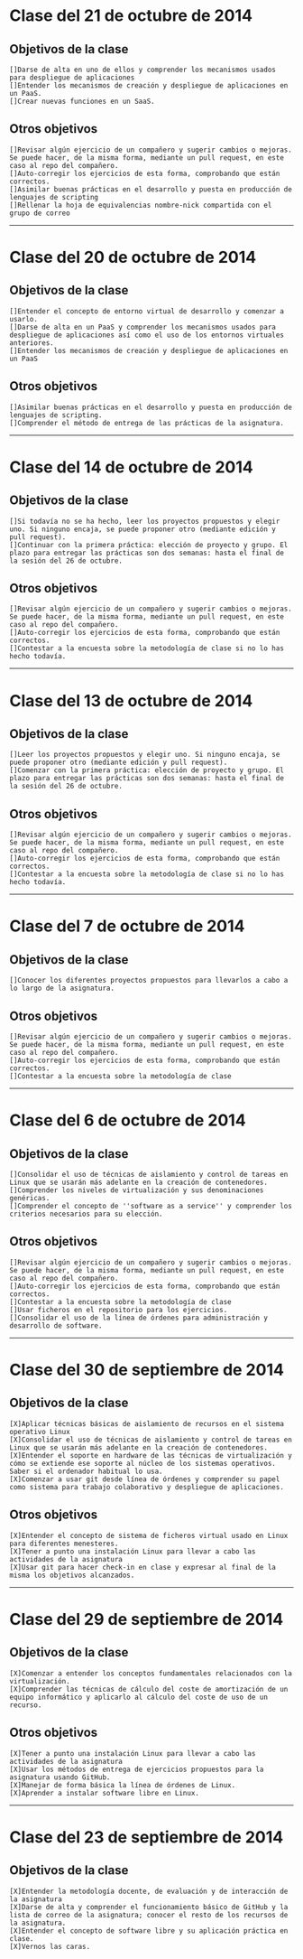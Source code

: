 # Clase del 21 de octubre de 2014

## Objetivos de la clase
    []Darse de alta en uno de ellos y comprender los mecanismos usados para despliegue de aplicaciones
    []Entender los mecanismos de creación y despliegue de aplicaciones en un PaaS.
    []Crear nuevas funciones en un SaaS.

## Otros objetivos
    []Revisar algún ejercicio de un compañero y sugerir cambios o mejoras. Se puede hacer, de la misma forma, mediante un pull request, en este caso al repo del compañero.
    []Auto-corregir los ejercicios de esta forma, comprobando que están correctos.
    []Asimilar buenas prácticas en el desarrollo y puesta en producción de lenguajes de scripting
    []Rellenar la hoja de equivalencias nombre-nick compartida con el grupo de correo

<hr />

# Clase del 20 de octubre de 2014

## Objetivos de la clase
    []Entender el concepto de entorno virtual de desarrollo y comenzar a usarlo.
    []Darse de alta en un PaaS y comprender los mecanismos usados para despliegue de aplicaciones así como el uso de los entornos virtuales anteriores.
    []Entender los mecanismos de creación y despliegue de aplicaciones en un PaaS

## Otros objetivos
    []Asimilar buenas prácticas en el desarrollo y puesta en producción de lenguajes de scripting.
    []Comprender el método de entrega de las prácticas de la asignatura.

<hr />

# Clase del 14 de octubre de 2014

## Objetivos de la clase
    []Si todavía no se ha hecho, leer los proyectos propuestos y elegir uno. Si ninguno encaja, se puede proponer otro (mediante edición y pull request).
    []Continuar con la primera práctica: elección de proyecto y grupo. El plazo para entregar las prácticas son dos semanas: hasta el final de la sesión del 26 de octubre.

## Otros objetivos
    []Revisar algún ejercicio de un compañero y sugerir cambios o mejoras. Se puede hacer, de la misma forma, mediante un pull request, en este caso al repo del compañero.
    []Auto-corregir los ejercicios de esta forma, comprobando que están correctos.
    []Contestar a la encuesta sobre la metodología de clase si no lo has hecho todavía.

<hr />

# Clase del 13 de octubre de 2014

## Objetivos de la clase
    []Leer los proyectos propuestos y elegir uno. Si ninguno encaja, se puede proponer otro (mediante edición y pull request).
    []Comenzar con la primera práctica: elección de proyecto y grupo. El plazo para entregar las prácticas son dos semanas: hasta el final de la sesión del 26 de octubre.

## Otros objetivos
    []Revisar algún ejercicio de un compañero y sugerir cambios o mejoras. Se puede hacer, de la misma forma, mediante un pull request, en este caso al repo del compañero.
    []Auto-corregir los ejercicios de esta forma, comprobando que están correctos.
    []Contestar a la encuesta sobre la metodología de clase si no lo has hecho todavía.

<hr />

# Clase del 7 de octubre de 2014

## Objetivos de la clase
    []Conocer los diferentes proyectos propuestos para llevarlos a cabo a lo largo de la asignatura.

## Otros objetivos
    []Revisar algún ejercicio de un compañero y sugerir cambios o mejoras. Se puede hacer, de la misma forma, mediante un pull request, en este caso al repo del compañero.
    []Auto-corregir los ejercicios de esta forma, comprobando que están correctos.
    []Contestar a la encuesta sobre la metodología de clase

<hr />


# Clase del 6 de octubre de 2014

## Objetivos de la clase

    []Consolidar el uso de técnicas de aislamiento y control de tareas en Linux que se usarán más adelante en la creación de contenedores.
    []Comprender los niveles de virtualización y sus denominaciones genéricas.
    []Comprender el concepto de ''software as a service'' y comprender los criterios necesarios para su elección.

## Otros objetivos
    []Revisar algún ejercicio de un compañero y sugerir cambios o mejoras. Se puede hacer, de la misma forma, mediante un pull request, en este caso al repo del compañero.
    []Auto-corregir los ejercicios de esta forma, comprobando que están correctos.
    []Contestar a la encuesta sobre la metodología de clase
    []Usar ficheros en el repositorio para los ejercicios.
    []Consolidar el uso de la línea de órdenes para administración y desarrollo de software.

<hr />

# Clase del 30 de septiembre de 2014

## Objetivos de la clase

    [X]Aplicar técnicas básicas de aislamiento de recursos en el sistema operativo Linux
    [X]Consolidar el uso de técnicas de aislamiento y control de tareas en Linux que se usarán más adelante en la creación de contenedores.
    [X]Entender el soporte en hardware de las técnicas de virtualización y cómo se extiende ese soporte al núcleo de los sistemas operativos. Saber si el ordenador habitual lo usa.
    [X]Comenzar a usar git desde línea de órdenes y comprender su papel como sistema para trabajo colaborativo y despliegue de aplicaciones.

## Otros objetivos

    [X]Entender el concepto de sistema de ficheros virtual usado en Linux para diferentes menesteres.
    [X]Tener a punto una instalación Linux para llevar a cabo las actividades de la asignatura
    [X]Usar git para hacer check-in en clase y expresar al final de la misma los objetivos alcanzados.
    
<hr />

# Clase del 29 de septiembre de 2014

## Objetivos de la clase

    [X]Comenzar a entender los conceptos fundamentales relacionados con la virtualización.
    [X]Comprender las técnicas de cálculo del coste de amortización de un equipo informático y aplicarlo al cálculo del coste de uso de un recurso.

## Otros objetivos

    [X]Tener a punto una instalación Linux para llevar a cabo las actividades de la asignatura
    [X]Usar los métodos de entrega de ejercicios propuestos para la asignatura usando GitHub.
    [X]Manejar de forma básica la línea de órdenes de Linux.
    [X]Aprender a instalar software libre en Linux.

<hr />

# Clase del 23 de septiembre de 2014

## Objetivos de la clase

    [X]Entender la metodología docente, de evaluación y de interacción de la asignatura
    [X]Darse de alta y comprender el funcionamiento básico de GitHub y la lista de correo de la asignatura; conocer el resto de los recursos de la asignatura.
    [X]Entender el concepto de software libre y su aplicación práctica en clase.
    [X]Vernos las caras.
